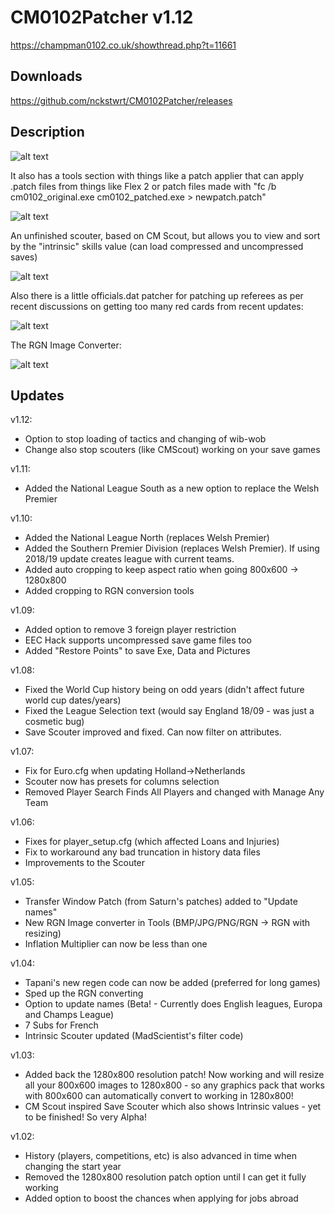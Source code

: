 # CM0102Patcher v1.12

https://champman0102.co.uk/showthread.php?t=11661

## Downloads

https://github.com/nckstwrt/CM0102Patcher/releases

## Description

![alt text](https://i.imgur.com/kdBZZ4m.png)

It also has a tools section with things like a patch applier that can apply .patch files from things like Flex 2 or patch files made with "fc /b cm0102_original.exe cm0102_patched.exe > newpatch.patch"

![alt text](https://i.imgur.com/AW5dASG.png)

An unfinished scouter, based on CM Scout, but allows you to view and sort by the "intrinsic" skills value (can load compressed and uncompressed saves)

![alt text](https://i.imgur.com/LOMaY2W.png)

Also there is a little officials.dat patcher for patching up referees as per recent discussions on getting too many red cards from recent updates:

![alt text](https://i.imgur.com/6q6ltuS.png)

The RGN Image Converter:

![alt text](https://i.imgur.com/8vuKuwq.png)

## Updates

v1.12:
* Option to stop loading of tactics and changing of wib-wob
* Change also stop scouters (like CMScout) working on your save games

v1.11:
* Added the National League South as a new option to replace the Welsh Premier

v1.10:
* Added the National League North (replaces Welsh Premier)
* Added the Southern Premier Division (replaces Welsh Premier). If using 2018/19 update creates league with current teams.
* Added auto cropping to keep aspect ratio when going 800x600 -> 1280x800
* Added cropping to RGN conversion tools

v1.09:
* Added option to remove 3 foreign player restriction
* EEC Hack supports uncompressed save game files too
* Added "Restore Points" to save Exe, Data and Pictures

v1.08:
* Fixed the World Cup history being on odd years (didn't affect future world cup dates/years)
* Fixed the League Selection text (would say England 18/09 - was just a cosmetic bug)
* Save Scouter improved and fixed. Can now filter on attributes.

v1.07:
* Fix for Euro.cfg when updating Holland->Netherlands
* Scouter now has presets for columns selection
* Removed Player Search Finds All Players and changed with Manage Any Team

v1.06:
* Fixes for player_setup.cfg (which affected Loans and Injuries)
* Fix to workaround any bad truncation in history data files
* Improvements to the Scouter

v1.05:
* Transfer Window Patch (from Saturn's patches) added to "Update names"
* New RGN Image converter in Tools (BMP/JPG/PNG/RGN -> RGN with resizing)
* Inflation Multiplier can now be less than one

v1.04:
* Tapani's new regen code can now be added (preferred for long games)
* Sped up the RGN converting
* Option to update names (Beta! - Currently does English leagues, Europa and Champs League)
* 7 Subs for French
* Intrinsic Scouter updated (MadScientist's filter code)

v1.03:
* Added back the 1280x800 resolution patch! Now working and will resize all your 800x600 images to 1280x800 - so any graphics pack that works with 800x600 can automatically convert to working in 1280x800!
* CM Scout inspired Save Scouter which also shows Intrinsic values - yet to be finished! So very Alpha!

v1.02:
* History (players, competitions, etc) is also advanced in time when changing the start year
* Removed the 1280x800 resolution patch option until I can get it fully working
* Added option to boost the chances when applying for jobs abroad
